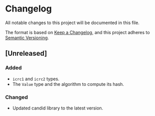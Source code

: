 # Changelog

All notable changes to this project will be documented in this file.

The format is based on [Keep a Changelog](https://keepachangelog.com/en/1.0.0/),
and this project adheres to [Semantic Versioning](https://semver.org/spec/v2.0.0.html).

## [Unreleased]

### Added

- `icrc1` and `icrc2` types.
- The `Value` type and the algorithm to compute its hash.

### Changed

- Updated candid library to the latest version.